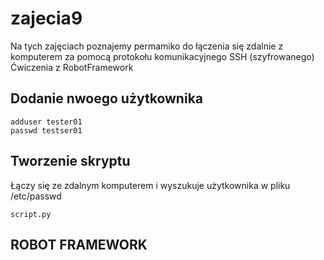 # zajecia9

Na tych zajęciach poznajemy permamiko do łączenia się zdalnie z komputerem za pomocą protokołu komunikacyjnego SSH (szyfrowanego)
Ćwiczenia z RobotFramework

Dodanie nwoego użytkownika
---

```
adduser tester01
passwd testser01
```

Tworzenie skryptu
---

Łączy się ze zdalnym komputerem i wyszukuje użytkownika w pliku /etc/passwd

```
script.py
```

ROBOT FRAMEWORK
---
